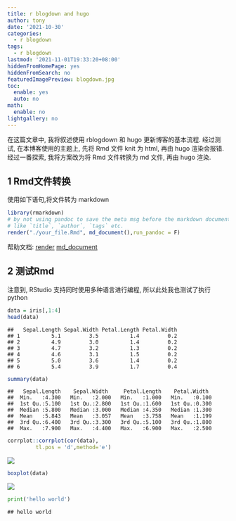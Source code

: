 ```yaml
---
title: r blogdown and hugo
author: tony
date: '2021-10-30'
categories:
  - r blogdown
tags:
  - r blogdown
lastmod: '2021-11-01T19:33:20+08:00'
hiddenFromHomePage: yes
hiddenFromSearch: no
featuredImagePreview: blogdown.jpg
toc:
  enable: yes
  auto: no
math:
  enable: no
lightgallery: no
---
```


在这篇文章中, 我将叙述使用 rblogdown 和 hugo 更新博客的基本流程. 经过测试, 在本博客使用的主题上, 先将 Rmd 文件 knit 为 html, 再由 hugo 渲染会报错. 经过一番探索, 我将方案改为将 Rmd 文件转换为 md 文件, 再由 hugo 渲染.

<!--more-->

## 1 Rmd文件转换

使用如下语句,将文件转为 markdown

``` r
library(rmarkdown)
# by not using pandoc to save the meta msg before the markdown document
# like `title`, `author`, `tags` etc.
render("./your_file.Rmd", md_document(),run_pandoc = F)
```

帮助文档: [render](<https://rmarkdown.rstudio.com/docs/reference/render.html>) [md_document](<https://rmarkdown.rstudio.com/docs/reference/md_document.html>)

## 2 测试Rmd

注意到, RStudio 支持同时使用多种语言进行编程, 所以此处我也测试了执行 python


```r
data = iris[,1:4]
head(data)
```

```
##   Sepal.Length Sepal.Width Petal.Length Petal.Width
## 1          5.1         3.5          1.4         0.2
## 2          4.9         3.0          1.4         0.2
## 3          4.7         3.2          1.3         0.2
## 4          4.6         3.1          1.5         0.2
## 5          5.0         3.6          1.4         0.2
## 6          5.4         3.9          1.7         0.4
```

```r
summary(data)
```

```
##   Sepal.Length    Sepal.Width     Petal.Length    Petal.Width   
##  Min.   :4.300   Min.   :2.000   Min.   :1.000   Min.   :0.100  
##  1st Qu.:5.100   1st Qu.:2.800   1st Qu.:1.600   1st Qu.:0.300  
##  Median :5.800   Median :3.000   Median :4.350   Median :1.300  
##  Mean   :5.843   Mean   :3.057   Mean   :3.758   Mean   :1.199  
##  3rd Qu.:6.400   3rd Qu.:3.300   3rd Qu.:5.100   3rd Qu.:1.800  
##  Max.   :7.900   Max.   :4.400   Max.   :6.900   Max.   :2.500
```


```r
corrplot::corrplot(cor(data),
         tl.pos = 'd',method='e')
```

![](index.zh-cn_files/figure-markdown_strict/unnamed-chunk-2-1.png)


```r
boxplot(data)
```

![](index.zh-cn_files/figure-markdown_strict/unnamed-chunk-3-1.png)


```python
print('hello world')
```

```
## hello world
```


